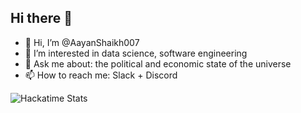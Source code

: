 ## Hi there 👋
- 👋 Hi, I’m @AayanShaikh007
- 👀 I’m interested in data science, software engineering
- 💬 Ask me about: the political and economic state of the universe
- 📫 How to reach me: Slack + Discord

![Hackatime Stats](https://github-readme-stats.hackclub.dev/api/wakatime?username=2739&api_domain=hackatime.hackclub.com&&custom_title=Hackatime+Stats&layout=compact&cache_seconds=0&langs_count=8&theme=default)



<!--
**AayanShaikh007/AayanShaikh007** is a ✨ _special_ ✨ repository because its `README.md` (this file) appears on your GitHub profile.

Here are some ideas to get you started:

- 🔭 I’m currently working on ...
- 🌱 I’m currently learning ...
- 👯 I’m looking to collaborate on ...
- 🤔 I’m looking for help with ...
- 💬 Ask me about ...
- 📫 How to reach me: ...
- 😄 Pronouns: ...
- ⚡ Fun fact: ...
-->
